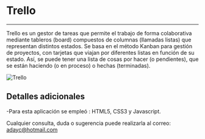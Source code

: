 # Trello
_____________


Trello es un gestor de tareas que permite el trabajo de forma colaborativa mediante tableros
(board) compuestos de columnas (llamadas listas) que representan distintos estados.
Se basa en el método Kanban para gestión de proyectos, con tarjetas que viajan por diferentes
listas en función de su estado. Así, se puede tener una lista de cosas por hacer (o pendientes),
que se están haciendo (o en proceso) o hechas (terminadas).




![Trello](assets/imgs/pic-trello.jpg)

## Detalles adicionales
-Para esta aplicación se empleó : HTML5, CSS3 y Javascript.

  
  Cualquier consulta, duda o sugerencia puede realizarla al correo: adayc@hotmail.com
